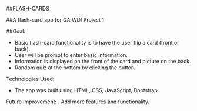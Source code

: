 ##FLASH-CARDS

##A flash-card app for GA WDI Project 1

##Goal:

- Basic flash-card functionality is to have the user flip a card (front or back).
- User will be prompt to  enter basic information.
- Information is displayed on the front of the card and picture on the back.
- Random quiz at the bottom by clicking the button.

Technologies Used:

- The app was built using HTML, CSS, JavaScript, Bootstrap

Future Improvement: . Add more features and functionality.
